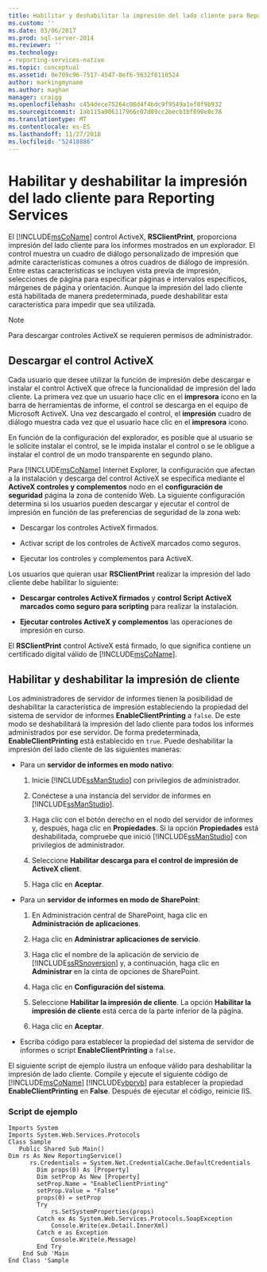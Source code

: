 ```yaml
---
title: Habilitar y deshabilitar la impresión del lado cliente para Reporting Services | Microsoft Docs
ms.custom: ''
ms.date: 03/06/2017
ms.prod: sql-server-2014
ms.reviewer: ''
ms.technology:
- reporting-services-native
ms.topic: conceptual
ms.assetid: 0e709c96-7517-4547-8ef6-5632f8118524
author: markingmyname
ms.author: maghan
manager: craigg
ms.openlocfilehash: c454dece75264c08d4f4bdc9f9549a1ef0f9b932
ms.sourcegitcommit: 1ab115a906117966c07d89cc2becb1bf690e8c78
ms.translationtype: MT
ms.contentlocale: es-ES
ms.lasthandoff: 11/27/2018
ms.locfileid: "52418886"
---
```

# <a name="enable-and-disable-client-side-printing-for-reporting-services"></a>Habilitar y deshabilitar la impresión del lado cliente para Reporting Services
  El [!INCLUDE[msCoName](../../includes/msconame-md.md)] control ActiveX, **RSClientPrint**, proporciona impresión del lado cliente para los informes mostrados en un explorador. El control muestra un cuadro de diálogo personalizado de impresión que admite características comunes a otros cuadros de diálogo de impresión. Entre estas características se incluyen vista previa de impresión, selecciones de página para especificar páginas e intervalos específicos, márgenes de página y orientación. Aunque la impresión del lado cliente está habilitada de manera predeterminada, puede deshabilitar esta característica para impedir que sea utilizada.  
  
> [!NOTE]  
>  Para descargar controles ActiveX se requieren permisos de administrador.  
  
## <a name="downloading-the-activex-control"></a>Descargar el control ActiveX  
 Cada usuario que desee utilizar la función de impresión debe descargar e instalar el control ActiveX que ofrece la funcionalidad de impresión del lado cliente. La primera vez que un usuario hace clic en el **impresora** icono en la barra de herramientas de informe, el control se descarga en el equipo de Microsoft ActiveX. Una vez descargado el control, el **impresión** cuadro de diálogo muestra cada vez que el usuario hace clic en el **impresora** icono.  
  
 En función de la configuración del explorador, es posible que al usuario se le solicite instalar el control, se le impida instalar el control o se le obligue a instalar el control de un modo transparente en segundo plano.  
  
 Para [!INCLUDE[msCoName](../../includes/msconame-md.md)] Internet Explorer, la configuración que afectan a la instalación y descarga del control ActiveX se especifica mediante el **ActiveX controles y complementos** nodo en el **configuración de seguridad** página la zona de contenido Web. La siguiente configuración determina si los usuarios pueden descargar y ejecutar el control de impresión en función de las preferencias de seguridad de la zona web:  
  
-   Descargar los controles ActiveX firmados.  
  
-   Activar script de los controles de ActiveX marcados como seguros.  
  
-   Ejecutar los controles y complementos para ActiveX.  
  
 Los usuarios que quieran usar **RSClientPrint** realizar la impresión del lado cliente debe habilitar lo siguiente:  
  
-   **Descargar controles ActiveX firmados** y **control Script ActiveX marcados como seguro para scripting** para realizar la instalación.  
  
-   **Ejecutar controles ActiveX y complementos** las operaciones de impresión en curso.  
  
 El **RSClientPrint** control ActiveX está firmado, lo que significa contiene un certificado digital válido de [!INCLUDE[msCoName](../../includes/msconame-md.md)].  
  
## <a name="enabling-and-disabling-client-side-printing"></a>Habilitar y deshabilitar la impresión de cliente  
 Los administradores de servidor de informes tienen la posibilidad de deshabilitar la característica de impresión estableciendo la propiedad del sistema de servidor de informes **EnableClientPrinting** a `false`. De este modo se deshabilitará la impresión del lado cliente para todos los informes administrados por ese servidor. De forma predeterminada, **EnableClientPrinting** está establecido en `true`. Puede deshabilitar la impresión del lado cliente de las siguientes maneras:  
  
-   Para un **servidor de informes en modo nativo**:  
  
    1.  Inicie [!INCLUDE[ssManStudio](../../includes/ssmanstudio-md.md)] con privilegios de administrador.  
  
    2.  Conéctese a una instancia del servidor de informes en [!INCLUDE[ssManStudio](../../includes/ssmanstudio-md.md)].  
  
    3.  Haga clic con el botón derecho en el nodo del servidor de informes y, después, haga clic en **Propiedades**. Si la opción **Propiedades** está deshabilitada, compruebe que inició [!INCLUDE[ssManStudio](../../includes/ssmanstudio-md.md)] con privilegios de administrador.  
  
    4.  Seleccione **Habilitar descarga para el control de impresión de ActiveX client**.  
  
    5.  Haga clic en **Aceptar**.  
  
-   Para un **servidor de informes en modo de SharePoint**:  
  
    1.  En Administración central de SharePoint, haga clic en **Administración de aplicaciones**.  
  
    2.  Haga clic en **Administrar aplicaciones de servicio**.  
  
    3.  Haga clic el nombre de la aplicación de servicio de [!INCLUDE[ssRSnoversion](../../includes/ssrsnoversion-md.md)] y, a continuación, haga clic en **Administrar** en la cinta de opciones de SharePoint.  
  
    4.  Haga clic en **Configuración del sistema**.  
  
    5.  Seleccione **Habilitar la impresión de cliente**. La opción **Habilitar la impresión de cliente** está cerca de la parte inferior de la página.  
  
    6.  Haga clic en **Aceptar**.  
  
-   Escriba código para establecer la propiedad del sistema de servidor de informes o script **EnableClientPrinting** a `false.`  
  
 El siguiente script de ejemplo ilustra un enfoque válido para deshabilitar la impresión de lado cliente. Compile y ejecute el siguiente código de [!INCLUDE[msCoName](../../includes/msconame-md.md)] [!INCLUDE[vbprvb](../../includes/vbprvb-md.md)] para establecer la propiedad **EnableClientPrinting** en **False**. Después de ejecutar el código, reinicie IIS.  
  
### <a name="sample-script"></a>Script de ejemplo  
  
```  
Imports System  
Imports System.Web.Services.Protocols  
Class Sample  
   Public Shared Sub Main()  
Dim rs As New ReportingService()  
      rs.Credentials = System.Net.CredentialCache.DefaultCredentials  
        Dim props(0) As [Property]  
        Dim setProp As New [Property]  
        setProp.Name = "EnableClientPrinting"  
        setProp.Value = "False"   
        props(0) = setProp  
        Try  
            rs.SetSystemProperties(props)  
        Catch ex As System.Web.Services.Protocols.SoapException  
            Console.Write(ex.Detail.InnerXml)  
        Catch e as Exception  
            Console.Write(e.Message)  
        End Try  
    End Sub 'Main  
End Class 'Sample  
```  
  
  

